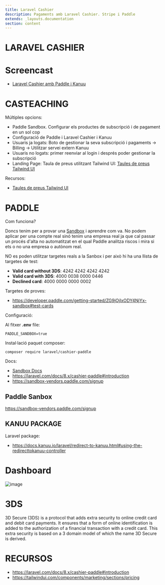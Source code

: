```yaml
---
title: Laravel Cashier
description: Pagaments amb Laravel Cashier. Stripe i Paddle
extends: _layouts.documentation
section: content
---
```


# LARAVEL CASHIER

# Screencast

- [Laravel Cashier amb Paddle i Kanuu](https://youtu.be/htQSnV-TMIE)

# CASTEACHING

Múltiples opcions:
- Paddle Sandbox. Configurar els productes de subscripció i de pagament en un sol cop
- Configuració de Paddle i Laravel Cashier i Kanuu
- Usuaris ja logats: Boto de gestionar la seva subscripció i pagaments -> Billing -> Utilitzar servei extern Kanuu
- Usuaris no logats: primer reenviar al login i després poder gestionar la subscripció
- Landing Page: Taula de preus utilitzant Tailwind UI: [Taules de preus Tailwind UI](https://tailwindui.com/components/marketing/sections/pricing)

Recursos:
- [Taules de preus Tailwind UI](https://tailwindui.com/components/marketing/sections/pricing)

# PADDLE

Com funciona?

Doncs tenim per a provar una [Sandbox](https://sandbox-vendors.paddle.com/signup) i aprendre com va. No podem aplicar per una compte real sinó tenim una empresa real ja que cal passar un procés d'alta no automatitzat
en el qual Paddle analitza riscos i mira si ets o no una empresa o autònom real.

NO es poden utilitzar targetes reals a la Sanbox i per això hi ha una llista de targetes de test:

- **Valid card without 3DS**:	4242 4242 4242 4242
- **Valid card with 3DS**:	4000 0038 0000 0446
- **Declined card**:	4000 0000 0000 0002

Targetes de proves:
- https://developer.paddle.com/getting-started/ZG9jOjIxODY4NjYx-sandbox#test-cards

Configuració:

Al fitxer **.env** file:

```
PADDLE_SANDBOX=true
``` 

Instal·lació paquet composer:

``` 
composer require laravel/cashier-paddle
```

Docs:
- [Sandbox Docs](https://developer.paddle.com/getting-started/ZG9jOjIxODY4NjYx-sandbox)
- https://laravel.com/docs/8.x/cashier-paddle#introduction
- https://sandbox-vendors.paddle.com/signup

## Paddle Sanbox

https://sandbox-vendors.paddle.com/signup

## KANUU PACKAGE

Laravel package:
- https://docs.kanuu.io/laravel/redirect-to-kanuu.html#using-the-redirecttokanuu-controller

# Dashboard

![image](https://user-images.githubusercontent.com/4015406/152367316-0176c109-31e0-44cb-9218-9df71dc72a93.png)


# 3DS

3D Secure (3DS) is a protocol that adds extra security to online credit card and debit card payments. It ensures that a form of online identification is added to the authorization of a financial transaction with a credit card. This extra security is based on a 3 domain model of which the name 3D Secure is derived.


# RECURSOS
-  https://laravel.com/docs/8.x/cashier-paddle#introduction
- https://tailwindui.com/components/marketing/sections/pricing
